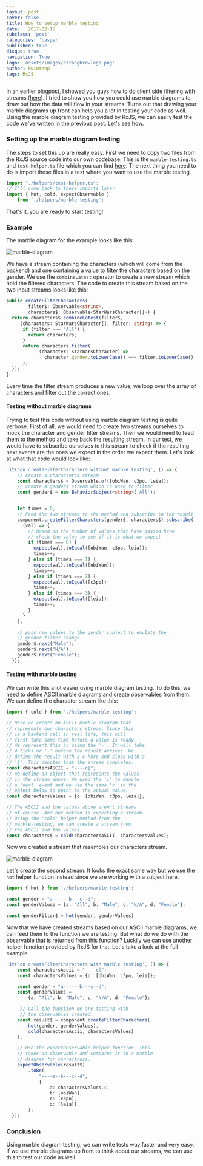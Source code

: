 ```yaml
---
layout: post
cover: false
title: How to setup marble testing
date:   2017-02-15
subclass: 'post'
categories: 'casper'
published: true
disqus: true
navigation: True
logo: 'assets/images/strongbrewlogo.png'
author: kwintenp
tags: RxJS
---
```


In an earlier blogpost, I showed you guys how to do client side filtering with streams (<a href="http://blog.kwintenp.com/client-side-filtering-with-streams/" target="_blank">here</a>). I tried to show you how you could use marble diagrams to draw out how the data will flow in your streams. Turns out that drawing your marble diagrams up front can help you a lot in testing your code as well. Using the marble diagram testing provided by RxJS, we can easily test the code we've written in the previous post. Let's see how.

### Setting up the marble diagram testing

The steps to set this up are really easy. First we need to copy two files from the RxJS source code into our own codebase. This is the `marble-testing.ts` and `test-helper.ts` file which you can find <a href="https://github.com/ReactiveX/rxjs/tree/master/spec/helpers" target="_blank">here</a>.
The next thing you need to do is import these files in a test where you want to use the marble testing.

```typescript
import "./helpers/test-helper.ts";
// I'll come back to these imports later
import { hot, cold, expectObservable } 
	from './helpers/marble-testing';
```

That's it, you are ready to start testing!

### Example

The marble diagram for the example looks like this:

![marble-diagram](https://www.dropbox.com/s/zhj0xvz6d5e84m4/Screenshot%202017-03-04%2016.12.24.png?raw=1)

We have a stream containing the characters (which will come from the backend) and one containing a value to filter the characters based on the gender. We use the `combineLatest` operator to create a new stream which hold the filtered characters. The code to create this stream based on the two input streams looks like this:

```typescript
public createFilterCharacters(
        filter$: Observable<string>,
        characters$: Observable<StarWarsCharacter[]>) {
  return characters$.combineLatest(filter$,
     (characters: StarWarsCharacter[], filter: string) => {
      if (filter === 'All') {
        return characters;
      }
      return characters.filter(
            (character: StarWarsCharacter) =>
              character.gender.toLowerCase() === filter.toLowerCase()
      );
  });
}
```
Every time the filter stream produces a new value, we loop over the array of characters and filter out the correct ones.

#### Testing without marble diagrams
Trying to test this code without using marble diagram testing is quite verbose. First of all, we would need to create two streams ourselves to mock the character and gender filter streams. Then we would need to feed them to the method and take back the resulting stream. In our test, we would have to subscribe ourselves to this stream to check if the resulting next events are the ones we expect in the order we expect them. 
Let's look at what that code would look like:

```typescript
 it('on createFilterCharacters without marble testing', () => {
    // create a characters$ stream
    const characters$ = Observable.of([obiWan, c3po, leia]);
    // create a gender$ stream which is used to filter
    const gender$ = new BehaviorSubject<string>('All');


    let times = 0;
    // Feed the two streams to the method and subscribe to the result
    component.createFilterCharacters(gender$, characters$).subscribe(
      (val) => {
        // Based on the number of values that have passed here
        // check the value to see if it is what we expect
        if (times === 0) {
          expect(val).toEqual([obiWan, c3po, leia]);
          times++;
        } else if (times === 1) {
          expect(val).toEqual([obiWan]);
          times++;
        } else if (times === 2) {
          expect(val).toEqual([c3po]);
          times++;
        } else if (times === 3) {
          expect(val).toEqual([leia]);
          times++;
        }
      }
    );

    // pass new values to the gender subject to emulate the
    // gender filter change
    gender$.next("Male");
    gender$.next("N/A");
    gender$.next("Female");
  });
```

#### Testing with marble testing
We can write this a lot easier using marble diagram testing. To do this, we need to define ASCII marble diagrams and create observables from them. We can define the character stream like this:

```typescript
import { cold } from './helpers/marble-testing';

// Here we create an ASCII marble diagram that 
// represents our characters stream. Since this
// is a backend call in real life, this will 
// first take some time before a value is ready.
// We represent this by using the '-'. It will take
// 4 ticks or '-' before the result arrives. We
// define the result with a c here and close with a
// '|'. This denotes that the stream completes.
const charactersASCII = "----c|";
// We define an object that represents the values
// in the stream above. We used the 'c' to denote 
// a 'next' event and we use the same 'c' in the 
// object below to point to the actual value.
const charactersValues = {c: [obiWan, c3po, leia]};

// The ASCII and the values above aren't streams
// of course. And our method is expecting a stream.
// Using the 'cold' helper method from the 
// marble-testing, we can create a stream from
// the ASCII and the values.
const characters$ = cold(charactersASCII, charactersValues);
```
Now we created a stream that resembles our characters stream.

![marble-diagram](https://www.dropbox.com/s/zyr7j5goywo3asy/Screenshot%202017-05-06%2018.14.21.png?raw=1)

Let's create the second stream. It looks the exact same way but we use the `hot` helper function instead since we are working with a subject here.

```typescript
import { hot } from './helpers/marble-testing';

const gender = "a------b---c--d";
const genderValues = {a: "All", b: "Male", c: "N/A", d: "Female"};

const genderFilter$ = hot(gender, genderValues)
```
Now that we have created streams based on our ASCII marble diagrams, we can feed them to the function we are testing. But what do we do with the observable that is returned from this function? Luckily we can use another helper function provided by RxJS for that. 
Let's take a look at the full example.

```typescript
 it('on createFilterCharacters with marble testing', () => {
    const charactersAscii = "----c|";
    const charactersValues = {c: [obiWan, c3po, leia]};

    const gender = "a------b---c--d";
    const genderValues = 
    	{a: "All", b: "Male", c: "N/A", d: "Female"};

	 // Call the function we are testing with 
	 // the observables created. 
    const result$ = component.createFilterCharacters(
    	hot(gender, genderValues), 
    	cold(charactersAscii, charactersValues)
    );

    // Use the expectObservable helper function. This
    // takes an observable and compares it to a marble
    // diagram for correctness.
    expectObservable(result$)
    	.toBe(
    		"----a--b---c--d", 
    		{
    		    a: charactersValues.c,
    		    b: [obiWan],
    		    c: [c3po],
    		    d: [leia]}
    	);
  });
```

### Conclusion
Using marble diagram testing, we can write tests way faster and very easy. If we use marble diagrams up front to think about our streams, we can use this to test our code as well. 
